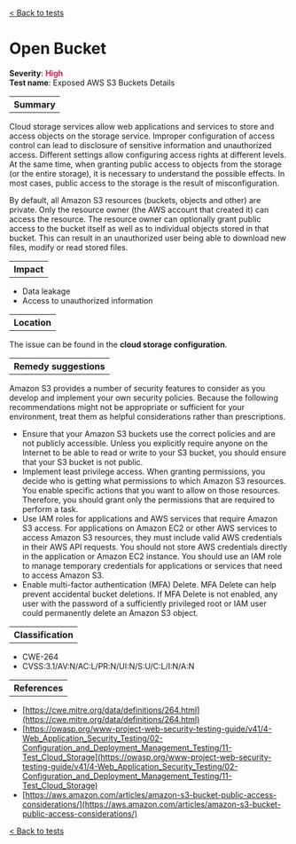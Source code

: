 <a class="not-decorated-link" href="#/guide/vulnerabilities/overview.md">< Back to tests</a>

# Open Bucket

<b>Severity</b>: <b><font color="#DB1E54">High</font></b><br>
<b>Test name</b>: Exposed AWS S3 Buckets Details

<table id="simple-table">
    <tr>
        <th><strong>Summary</strong></th>
    </tr>
</table>

Cloud storage services allow web applications and services to store and access objects on  the storage service.  Improper configuration of access control can lead to disclosure of sensitive information and unauthorized access. Different settings allow configuring access rights at different levels. At the same time, when granting public access to objects from the storage (or the entire storage), it is necessary to understand the possible effects. In most cases, public access to the storage is the result of misconfiguration.

By default, all Amazon S3 resources (buckets, objects and other) are private. Only the resource owner (the AWS account that created it) can access the resource. The resource owner can optionally grant public access to the bucket itself as well as to individual objects stored in that bucket. This can result in an unauthorized user being able to download new files, modify or read stored files.


<table id="simple-table">
    <tr>
        <th><strong>Impact</strong></th>
    </tr>
</table>

* Data leakage
* Access to unauthorized information


<table id="simple-table">
    <tr>
        <th><strong>Location</strong></th>
    </tr>
</table>

The issue can be found in the **cloud storage configuration**.

<table id="simple-table">
    <tr>
        <th><strong>Remedy suggestions</strong></th>
    </tr>
</table>

Amazon S3 provides a number of security features to consider as you develop and implement your own security policies. Because the following  recommendations might not be appropriate or sufficient for your environment, treat them as helpful considerations rather than prescriptions.
* Ensure that your Amazon S3 buckets use the correct policies and are not publicly accessible. Unless you explicitly require anyone on the Internet to be able to read or write to your S3 bucket, you should ensure that your S3 bucket is not public. 
* Implement least privilege access. When granting permissions, you decide who is getting what permissions to which Amazon S3 resources. You enable specific actions that you want to allow on those resources. Therefore, you should grant only the permissions that are required to perform a task. 
* Use IAM roles for applications and AWS services that require Amazon S3 access. For applications on Amazon EC2 or other AWS services to access Amazon S3 resources, they must include valid AWS credentials in their AWS API requests. You should not store AWS credentials directly in the application or Amazon EC2 instance. You should use an IAM role to manage temporary credentials for applications or services that need to access Amazon S3.
* Enable multi-factor authentication (MFA) Delete. MFA Delete can help prevent accidental bucket deletions. If MFA Delete is not enabled, any user with the password of a sufficiently privileged root or IAM user could permanently delete an Amazon S3 object.




<table id="simple-table">
    <tr>
        <th><strong>Classification</strong></th>
    </tr>
</table>

* CWE-264
* CVSS:3.1/AV:N/AC:L/PR:N/UI:N/S:U/C:L/I:N/A:N

<table id="simple-table">
    <tr>
        <th><strong>References</strong></th>
    </tr>
</table>

* [https://cwe.mitre.org/data/definitions/264.html](https://cwe.mitre.org/data/definitions/264.html)
* [https://owasp.org/www-project-web-security-testing-guide/v41/4-Web_Application_Security_Testing/02-Configuration_and_Deployment_Management_Testing/11-Test_Cloud_Storage](https://owasp.org/www-project-web-security-testing-guide/v41/4-Web_Application_Security_Testing/02-Configuration_and_Deployment_Management_Testing/11-Test_Cloud_Storage)
* [https://aws.amazon.com/articles/amazon-s3-bucket-public-access-considerations/](https://aws.amazon.com/articles/amazon-s3-bucket-public-access-considerations/)


<a class="not-decorated-link" href="#/guide/vulnerabilities/overview.md">< Back to tests</a>